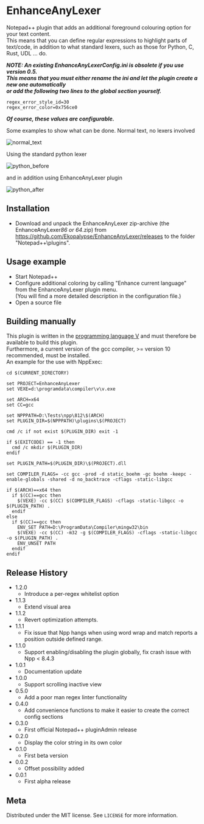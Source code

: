 # EnhanceAnyLexer
Notepad++ plugin that adds an additional foreground colouring option for your text content.  
This means that you can define regular expressions to highlight parts of text/code, in addition to what standard lexers, such as those for Python, C, Rust, UDL ... do.

***NOTE: An existing EnhanceAnyLexerConfig.ini is obsolete if you use version 0.5.  
This means that you must either rename the ini and let the plugin create a new one automatically  
or add the following two lines to the global section yourself.***
~~~
regex_error_style_id=30  
regex_error_color=0x756ce0
~~~
***Of course, these values are configurable.***

Some examples to show what can be done.
Normal text, no lexers involved

![normal_text](https://github.com/Ekopalypse/EnhanceAnyLexer/assets/47723516/0e19538e-0307-4cdd-a24a-320a9a0cc065)

Using the standard python lexer

![python_before](https://github.com/Ekopalypse/EnhanceAnyLexer/assets/47723516/354bbeb9-596c-4841-8dec-4c805b67014d)

and in addition using EnhanceAnyLexer plugin

![python_after](https://github.com/Ekopalypse/EnhanceAnyLexer/assets/47723516/a786bf63-ed5c-48e7-870e-7ffcfdc74f32)

## Installation

- Download and unpack the EnhanceAnyLexer zip-archive (the EnhanceAnyLexer*86 or 64*.zip) from https://github.com/Ekopalypse/EnhanceAnyLexer/releases to the folder "Notepad++\plugins".

## Usage example

- Start Notepad++
- Configure additional coloring by calling "Enhance current language" from the EnhanceAnyLexer plugin menu.  
  (You will find a more detailed description in the configuration file.)  
- Open a source file


## Building manually

This plugin is written in the [programming language V](https://github.com/vlang/v) and must therefore be available to build this plugin.  
Furthermore, a current version of the gcc compiler, >= version 10 recommended, must be installed.  
An example for the use with NppExec:

```
cd $(CURRENT_DIRECTORY)

set PROJECT=EnhanceAnyLexer
set VEXE=d:\programdata\compiler\v\v.exe

set ARCH=x64
set CC=gcc

set NPPPATH=D:\Tests\npp\812\$(ARCH)
set PLUGIN_DIR=$(NPPPATH)\plugins\$(PROJECT)

cmd /c if not exist $(PLUGIN_DIR) exit -1

if $(EXITCODE) == -1 then
  cmd /c mkdir $(PLUGIN_DIR)
endif

set PLUGIN_PATH=$(PLUGIN_DIR)\$(PROJECT).dll

set COMPILER_FLAGS= -cc gcc -prod -d static_boehm -gc boehm -keepc -enable-globals -shared -d no_backtrace -cflags -static-libgcc

if $(ARCH)==x64 then
  if $(CC)==gcc then
    $(VEXE) -cc $(CC) $(COMPILER_FLAGS) -cflags -static-libgcc -o $(PLUGIN_PATH) .
  endif  
else
  if $(CC)==gcc then
    ENV_SET PATH=D:\ProgramData\Compiler\mingw32\bin
    $(VEXE) -cc $(CC) -m32 -g $(COMPILER_FLAGS) -cflags -static-libgcc -o $(PLUGIN_PATH) .
    ENV_UNSET PATH
  endif
endif

```


## Release History
* 1.2.0
	* Introduce a per-regex whitelist option
* 1.1.3
	* Extend visual area
* 1.1.2
	* Revert optimization attempts.
* 1.1.1
	* Fix issue that Npp hangs when using word wrap and match reports a position outside defined range.
* 1.1.0
	* Support enabling/disabling the plugin globally, fix crash issue with Npp < 8.4.3
* 1.0.1
	* Documentation update
* 1.0.0
	* Support scrolling inactive view
* 0.5.0
    * Add a poor man regex linter functionality
* 0.4.0
    * Add convenience functions to make it easier to create the correct config sections 
* 0.3.0
    * First official Notepad++ pluginAdmin release
* 0.2.0
    * Display the color string in its own color
* 0.1.0
    * First beta version
* 0.0.2
    * Offset possibility added
* 0.0.1
    * First alpha release

## Meta

Distributed under the MIT license. See ``LICENSE`` for more information.
